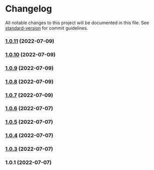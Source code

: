 # Changelog

All notable changes to this project will be documented in this file. See [standard-version](https://github.com/conventional-changelog/standard-version) for commit guidelines.

### [1.0.11](https://github.com/HackGT/frontend-core/compare/v1.0.10...v1.0.11) (2022-07-09)

### [1.0.10](https://github.com/HackGT/frontend-core/compare/v1.0.9...v1.0.10) (2022-07-09)

### [1.0.9](https://github.com/HackGT/frontend-core/compare/v1.0.8...v1.0.9) (2022-07-09)

### [1.0.8](https://github.com/HackGT/frontend-core/compare/v1.0.7...v1.0.8) (2022-07-09)

### [1.0.7](https://github.com/HackGT/frontend-core/compare/v1.0.6...v1.0.7) (2022-07-09)

### [1.0.6](https://github.com/HackGT/frontend-core/compare/v1.0.5...v1.0.6) (2022-07-07)

### [1.0.5](https://github.com/HackGT/frontend-core/compare/v1.0.4...v1.0.5) (2022-07-07)

### [1.0.4](https://github.com/HackGT/frontend-core/compare/v1.0.3...v1.0.4) (2022-07-07)

### [1.0.3](https://github.com/HackGT/frontend-core/compare/v1.0.1...v1.0.3) (2022-07-07)

### 1.0.1 (2022-07-07)
